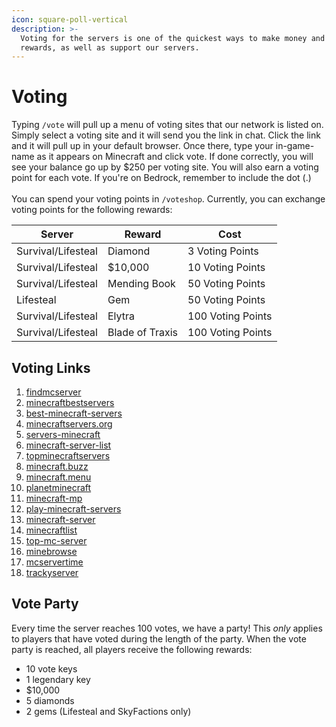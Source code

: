 ```yaml
---
icon: square-poll-vertical
description: >-
  Voting for the servers is one of the quickest ways to make money and earn
  rewards, as well as support our servers.
---
```


# Voting

Typing `/vote` will pull up a menu of voting sites that our network is listed on. Simply select a voting site and it will send you the link in chat. Click the link and it will pull up in your default browser. Once there, type your in-game-name as it appears on Minecraft and click vote. If done correctly, you will see your balance go up by $250 per voting site. You will also earn a voting point for each vote. If you're on Bedrock, remember to include the dot (.)\
\
You can spend your voting points in `/voteshop`. Currently, you can exchange voting points for the following rewards:



| Server             | Reward          | Cost              |
| ------------------ | --------------- | ----------------- |
| Survival/Lifesteal | Diamond         | 3 Voting Points   |
| Survival/Lifesteal | $10,000         | 10 Voting Points  |
| Survival/Lifesteal | Mending Book    | 50 Voting Points  |
| Lifesteal          | Gem             | 50 Voting Points  |
| Survival/Lifesteal | Elytra          | 100 Voting Points |
| Survival/Lifesteal | Blade of Traxis | 100 Voting Points |

## Voting Links

1. [findmcserver](https://findmcserver.com/server/torrent)
2. [minecraftbestservers](https://minecraftbestservers.com/server-torrent.596/)
3. [best-minecraft-servers](https://best-minecraft-servers.co/server-torrent-network.18756/vote)
4. [minecraftservers.org](https://minecraftservers.org/vote/654203)
5. [servers-minecraft](https://servers-minecraft.net/server-torrent-network.25769)
6. [minecraft-server-list](https://minecraft-server-list.com/server/495432/vote/)
7. [topminecraftservers](https://topminecraftservers.org/vote/33820)
8. [minecraft.buzz](https://minecraft.buzz/vote/9708)
9. [minecraft.menu](https://minecraft.menu/server-torrent-network.3376/vote)
10. [planetminecraft](https://www.planetminecraft.com/server/quantumcraft-smp-java-server-1-19-3/vote/)
11. [minecraft-mp](https://minecraft-mp.com/server/320527/vote/)
12. [play-minecraft-servers](https://play-minecraft-servers.com/minecraft-servers/torrent-network/?tab=vote)
13. [minecraft-server](https://minecraft-server.net/vote/Torrent/)
14. [minecraftlist](https://minecraftlist.org/vote/31023)
15. [top-mc-server](https://top-mc-servers.net/server/334#vote)
16. [minebrowse](https://minebrowse.com/server/5381)
17. [mcservertime](https://mcservertime.com/server-torrent-network.2169/vote)
18. [trackyserver](https://www.trackyserver.com/server/2507118#vote)

## Vote Party

Every time the server reaches 100 votes, we have a party! This _only_ applies to players that have voted during the length of the party. When the vote party is reached, all players receive the following rewards:

* 10 vote keys
* 1 legendary key
* $10,000
* 5 diamonds
* 2 gems (Lifesteal and SkyFactions only)
